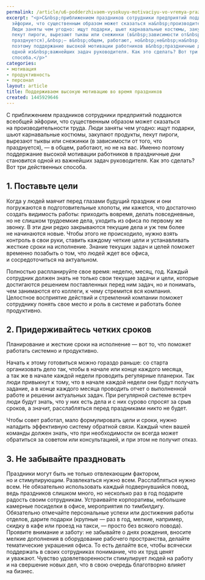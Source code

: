 ```yaml
---
permalink: /article/u6-podderzhivaem-vysokuyu-motivaciyu-vo-vremya-prazdnikov
excerpt: "<p>С&nbsp;приближением праздников сотрудники предприятий поддаются всеобщей
  эйфории, что существенным образом может сказаться на&nbsp;производительности труда.
  Люди заняты чем угодно: ищут подарки, шьют карнавальные костюмы, закупают продукты,
  пекут пироги, вырезают тыквы или снежинки (в&nbsp;зависимости от&nbsp;того, что
  празднуется),&nbsp;— в&nbsp;общем, работают, но&nbsp;не&nbsp;на&nbsp;вас. Именно
  поэтому поддержание высокой мотивации работников в&nbsp;праздничные дни становится
  одной из&nbsp;важнейших задач руководителя. Как это сделать? Вот три действенных
  способа.</p>"
categories:
- мотивация
- продуктивность
- персонал
layout: article
title: Поддерживаем высокую мотивацию во время праздников
created: 1445929646
---
```

С приближением праздников сотрудники предприятий поддаются всеобщей эйфории, что существенным образом может сказаться на производительности труда. Люди заняты чем угодно: ищут подарки, шьют карнавальные костюмы, закупают продукты, пекут пироги, вырезают тыквы или снежинки (в зависимости от того, что празднуется), — в общем, работают, но не на вас. Именно поэтому поддержание высокой мотивации работников в праздничные дни становится одной из важнейших задач руководителя. Как это сделать? Вот три действенных способа.

## 1. Поставьте цели ##

Когда у людей маячит перед глазами будущий праздник и они погружаются в подготовительные хлопоты, им кажется, что достаточно создать видимость работы: приходить вовремя, делать повседневные, но не слишком трудоемкие дела, уходить из офиса по первому же звонку. В эти дни редко закрываются текущие дела и уж тем более не начинаются новые. Чтобы этого не происходило, нужно взять контроль в свои руки, ставить каждому четкие цели и устанавливать жесткие сроки на исполнение. Знание текущих задач и целей поможет временно позабыть о том, что людей ждет все офиса, и сосредоточиться на актуальном.

Полностью распланируйте свое время: неделю, месяц, год. Каждый сотрудник должен знать не только свои текущие задачи и цели, которые достигаются решением поставленных перед ним задач, но и понимать, чем занимаются его коллеги, к чему стремится вся компания. Целостное восприятие действий и стремлений компании поможет сотруднику понять свое место и роль в системе и работать более продуктивно.

## 2. Придерживайтесь четких сроков ##

Планирование и жесткие сроки на исполнение — вот то, что поможет работать системно и продуктивно.

Начать к этому готовиться можно гораздо раньше: со старта организовать дело так, чтобы в начале или конце каждого месяца, а так же в начале каждой недели проводить регулярные планерки. Так люди привыкнут к тому, что в начале каждой недели они будут получать задание, а в конце каждого месяца проводить отчет о выполненной работе и решении актуальных задач. При регулярной системе встреч люди будут знать, что у них есть дела и с них сурово спросят за срыв сроков, а значит, расслабляться перед праздниками никто не будет.

Чтобы совет работал, мало формулировать цели и сроки, нужно наладить эффективную систему обратной связи. Каждый член вашей команды должен знать, что при необходимости он всегда может обратиться за советом или консультацией, и при этом не получит отказ.

## 3. Не забывайте праздновать ##

Праздники могут быть не только отвлекающим фактором, но и стимулирующим. Развлекаться нужно всем. Расслабляться нужно всем. Не обязательно использовать каждый подвернувшийся повод, ведь праздников слишком много, но несколько раз в год подарите радость своим сотрудникам. Устраивайте корпоративы, небольшие камерные посиделки в офисе, мероприятия по тимбилдигу. Обязательно отмечайте персональные успехи или достижения работы отделов, дарите подарки (крупные — раз в год, мелкие, например, скидку в кафе или проезд на такси, — просто без всякого повода). Проявите внимание и заботу: не забывайте о днях рождения, вносите мелкие дополнения в оборудование рабочего пространства, делайте тематические украшения офиса. То есть делайте все, чтобы всячески поддержать в своих сотрудниках понимание, что их труд ценят и уважают. Чувство удовлетворенности стимулирует людей на работу и на свершение новых дел, что в свою очередь благотворно влияет на бизнес.
